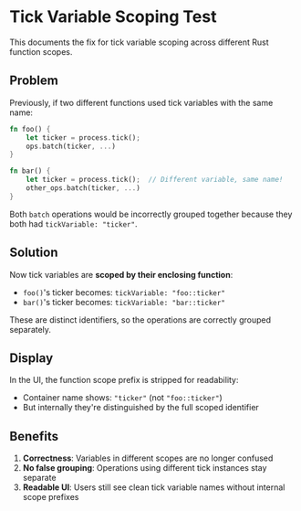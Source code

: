 # Tick Variable Scoping Test

This documents the fix for tick variable scoping across different Rust function scopes.

## Problem

Previously, if two different functions used tick variables with the same name:

```rust
fn foo() {
    let ticker = process.tick();
    ops.batch(ticker, ...)
}

fn bar() {
    let ticker = process.tick();  // Different variable, same name!
    other_ops.batch(ticker, ...)
}
```

Both `batch` operations would be incorrectly grouped together because they both had `tickVariable: "ticker"`.

## Solution

Now tick variables are **scoped by their enclosing function**:

- `foo()`'s ticker becomes: `tickVariable: "foo::ticker"`
- `bar()`'s ticker becomes: `tickVariable: "bar::ticker"`

These are distinct identifiers, so the operations are correctly grouped separately.

## Display

In the UI, the function scope prefix is stripped for readability:

- Container name shows: `"ticker"` (not `"foo::ticker"`)
- But internally they're distinguished by the full scoped identifier

## Benefits

1. **Correctness**: Variables in different scopes are no longer confused
2. **No false grouping**: Operations using different tick instances stay separate
3. **Readable UI**: Users still see clean tick variable names without internal scope prefixes
